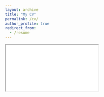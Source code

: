 ```yaml
---
layout: archive
title: "My CV"
permalink: /cv/
author_profile: true
redirect_from:
  - /resume
---
```


<iframe class=".page__iframe" src="HarrietPeel_CV.html" seamless></iframe>
<!-- <div id="includedContent"></div> -->
<!--
Name: **Harriet Peel**

# Current Employment

University of Manchester March 2019 - present
Postdoctoral Researcher, Robotics for Extreme Environments Group.

I am working with Sellafield Ltd, Britain's first commercial nuclear power station, to develop robotic platforms that can be used on-site for monitoring of legacy facilities. I am taking a low TRL project to a high TRL, and working to enhance existing capabilities and provide further features. In 2019 I deployed a version of this platform for indoor monitoring of a legacy facility on the Sellafield site. I am also guiding the commercialisation of the robotic platform, alongside Nuvia Ltd.

Throughout the project, I have been working closely with our customers at Sellafield Ltd to ensure delivery of the robotic platform, and I have recently been involved in a workshop to guide the adoption of robotic platforms more widely on site.

# Technical Skills

- I am proficient in the use of Linux, Bash, Python, MATLAB, C++ and git
  source control.

- Using the Robot Operating System (ROS) to implement autonomous
  navigation solutions in outdoor inspection environment and Gazebo
  for simulating outdoor environments.

- Integration of open-source and existing algorithms on a robotic platform, including
  state-machine methods to allow mission planning and more complex robot behaviours.

- Use of AngularJS and other web technologies to create a user-interface to communicate
  with ROS, allowing the control of the robotic platform from non-Linux devices.

- Applied machine Learning / AI using Caffe, Tensorflow, Scikit-Learn.

- Use of Docker and Singularity to create containers to create repeatable
  instances of my work that could also be ported to a remote computer, such as the
  High performance computing on the Leeds ARC3 system, which I used to train
  Deep-Learning models for the detection of cracks in images of roads and pavements.

- Building hardware, electronics and programming robots for use in
  difficult outdoor environments.

- Worked with different platforms including the ClearPath Jackal, Husky and AnyBotics
  Anymal legged robot.

- Implementation of different technologies and sensors including:
  stereo cameras, LiDARs (2D and 3D) on different robotic platforms.

I am also a trained member of the Software Carpentries and run workshops
to help others use tools such as Python, Unix and git to increase the
repeatability of their scientific outputs.

# Education

University of Leeds UK
PhD - Robots for bridge bearing inspection September 2015 - March 2019

- Supervisors: Professor Anthony G. Cohn, Dr Raul Fuentes.
- Part of the self-repairing cities project (http://selfrepairingcities.com/)
- Funded by ESPRC and the University of Leeds.
- My PhD focused on the development and operation of autonomous robots for
  inspection of bridges. Deep learning and AI for visual inspection tasks, including
  segmentation of cracks in images of concrete.

University of Bristol UK
MEng (Hons) Aeronautical Engineering (1st class) 2011-2015

- Final year project: Efficient implementation of computational fluid dynamics for modelling vortices around aircraft wing tips.
- Relevant modules: Satellite mechanics and space, robot dynamics, aerodynamics, UAV system design, energy generation for 21st century.

# Internship

**BAE Systems (Internship), 2014:** A three month internship including
work for the heads of discipline in Aerodynamics, Aircraft Structures,
Aircraft Systems and Research disciplines. My roles included
interviewing heads of department to find which tasks in an aircraft
design were most dependent on other disciplines to allow better
modelling of aircraft systems.

# Competitions and Summer Schools

**Resilient Infrastructure Robotics Challenge 2017:** Team competition
addressing the inspection, repair and maintenance of critical
infrastructure and our solution to automation of vehicles in
construction sites. Our solution used a computer vision system on-board
a drone to monitor, track and direct small-scale construction vehicles
and was featured on the BBC documentary 'Invented in the North'.

**ESPRC National Intelligent Robotics Prototyping Workshop, 2016**: As
part of a team at this workshop I built a robot for detecting and
carrying objects to a user. During this workshop, I was featured in a
video that was published by the University of Leeds.

**Summer School, 2016**: I attended the British Machine Vision
Association (BVMA) summer school in 2016 on computer vision, machine
learning, AI and its applications.

**Communications Training** I was selected to attend a scientific
communications masterclass led by Dr Maggie Aderin-Pollock.

# Public Speaking and Scientific Outreach

- **Industry Outreach:** I presented at SPRINT robotics conference in 2019.
  During my PhD I also resented a stall at Digital Construction
  Week 2017 and Eco-build 2018 at the ExceL Arena, London for public
  and special interest groups to inform and educate about the role of
  robotics in the construction sector.

- **Event Organisation:** I organised a 24 hour Hackathon in Financial
  Technology at the University of Leeds with industry partners
  (including PWC and YBS).

- I organised an academic conference to celebrate the Robotics research
  carried out at the University of Leeds.

- **Scientific Speaking:** I presented work at the Royal Academy of
  Engineering Research Forum in London, 2017.

- I presented my work on navigation for bridge inspection robots at two
  international conferences.

- **Scientific Outreach:** I participated in events for school
  children including events to teach school girls to program and
  general school robotics events.

# Selected Publications

- H. Peel, A. G. Cohn, S.Luo and R. Fuentes, Localisation of a Mobile
  Robot for Bridge Bearing Inspection, July 2017, Automation in
  Construction.

- H. Peel, A. G. Cohn, S.Luo and R. Fuentes, An Improved Robot for
  Bridge Inspection, Pages 663-670, 2017 Proceedings of the 34$^{th}$
  International Symposium on Automation and Robotics in Construction,
  Taipei, Taiwan.

- Pauly, L,; H. Peel, S. Luo, D. Hogg and R. Fuentes, Deeper Networks
  for Pavement Crack Detection, Pages 479-485, 2017 Proceedings of the
  34$^{th}$ International Symposium on Automation and Robotics in
  Construction, Taipei, Taiwan.

- Hall, J. Rendall, TCS Allen, CB & Peel, H (2015). A multi-physics
  computational model of fuel sloshing effects on aeroelastic
  behaviour. _Journal of Fluids and Structures_ 56. pp. 11-32.
  -->
